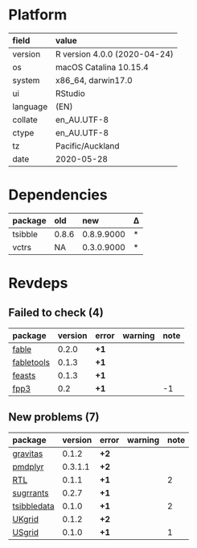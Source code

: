 # Platform

|field    |value                        |
|:--------|:----------------------------|
|version  |R version 4.0.0 (2020-04-24) |
|os       |macOS Catalina 10.15.4       |
|system   |x86_64, darwin17.0           |
|ui       |RStudio                      |
|language |(EN)                         |
|collate  |en_AU.UTF-8                  |
|ctype    |en_AU.UTF-8                  |
|tz       |Pacific/Auckland             |
|date     |2020-05-28                   |

# Dependencies

|package |old   |new        |Δ  |
|:-------|:-----|:----------|:--|
|tsibble |0.8.6 |0.8.9.9000 |*  |
|vctrs   |NA    |0.3.0.9000 |*  |

# Revdeps

## Failed to check (4)

|package                              |version |error  |warning |note |
|:------------------------------------|:-------|:------|:-------|:----|
|[fable](failures.md#fable)           |0.2.0   |__+1__ |        |     |
|[fabletools](failures.md#fabletools) |0.1.3   |__+1__ |        |     |
|[feasts](failures.md#feasts)         |0.1.3   |__+1__ |        |     |
|[fpp3](failures.md#fpp3)             |0.2     |__+1__ |        |-1   |

## New problems (7)

|package                                |version |error  |warning |note |
|:--------------------------------------|:-------|:------|:-------|:----|
|[gravitas](problems.md#gravitas)       |0.1.2   |__+2__ |        |     |
|[pmdplyr](problems.md#pmdplyr)         |0.3.1.1 |__+2__ |        |     |
|[RTL](problems.md#rtl)                 |0.1.1   |__+1__ |        |2    |
|[sugrrants](problems.md#sugrrants)     |0.2.7   |__+1__ |        |     |
|[tsibbledata](problems.md#tsibbledata) |0.1.0   |__+1__ |        |2    |
|[UKgrid](problems.md#ukgrid)           |0.1.2   |__+2__ |        |     |
|[USgrid](problems.md#usgrid)           |0.1.0   |__+1__ |        |1    |

